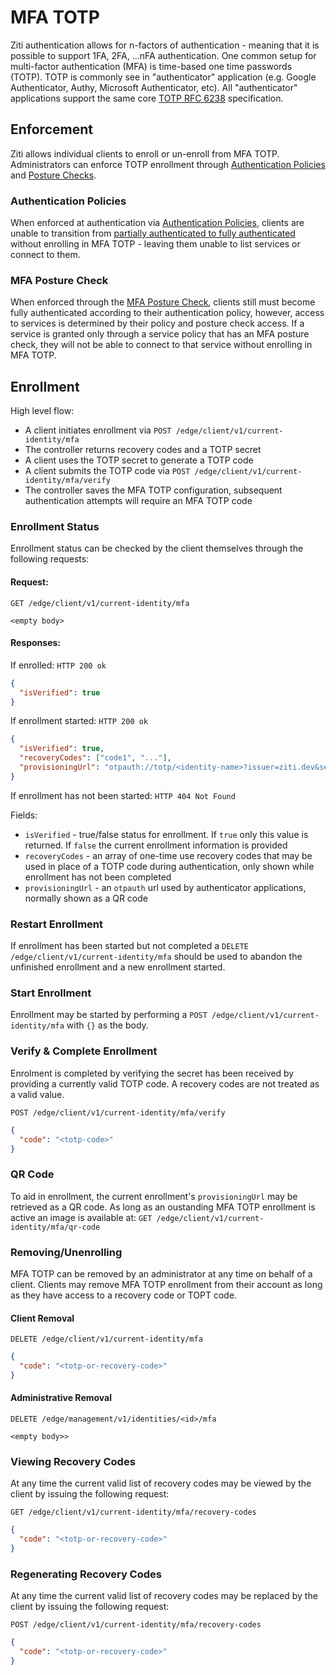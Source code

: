 # MFA TOTP

Ziti authentication allows for n-factors of authentication - meaning that it is possible to support 1FA, 2FA, ...nFA
authentication. One common setup for multi-factor authentication (MFA) is time-based one time passwords (TOTP).
TOTP is commonly see in "authenticator" application (e.g. Google Authenticator, Authy, Microsoft Authenticator, etc).
All "authenticator" applications support the same core [TOTP RFC 6238](https://www.rfc-editor.org/rfc/rfc6238) 
specification.

## Enforcement

Ziti allows individual clients to enroll or un-enroll from MFA TOTP. Administrators can enforce TOTP enrollment through
[Authentication Policies](authentication-policies.md) and [Posture Checks](../authorization/posture-checks.md#mfa).

### Authentication Policies
When enforced at authentication via [Authentication Policies](authentication-policies.md), clients are unable to 
transition from [partially authenticated to fully authenticated](authentication.md#full-vs-partial-authentication) 
without enrolling in MFA TOTP - leaving them unable to list services or connect to them. 

### MFA Posture Check
When enforced through the [MFA Posture Check](../authorization/posture-checks.md#mfa), clients still must become fully 
authenticated according to their authentication policy, however, access to services is determined by their policy and 
posture check access. If a service is granted only through a service policy that has an MFA posture check, they will 
not be able to connect to that service without enrolling in MFA TOTP.

## Enrollment

High level flow:

- A client initiates enrollment via `POST /edge/client/v1/current-identity/mfa`
- The controller returns recovery codes and a TOTP secret
- A client uses the TOTP secret to generate a TOTP code
- A client submits the TOTP code via `POST /edge/client/v1/current-identity/mfa/verify`
- The controller saves the MFA TOTP configuration, subsequent authentication attempts will require an MFA TOTP code

### Enrollment Status

Enrollment status can be checked by the client themselves through the following requests:

#### Request: 
`GET /edge/client/v1/current-identity/mfa`
```
<empty body>
```

#### Responses:
If enrolled:
`HTTP 200 ok`
```json
{
  "isVerified": true
}
```

If enrollment started:
`HTTP 200 ok`
```json
{
  "isVerified": true,
  "recoveryCodes": ["code1", "..."],
  "provisioningUrl": "otpauth://totp/<identity-name>?issuer=ziti.dev&secret=<secret>"
}
```

If enrollment has not been started:
`HTTP 404 Not Found`

Fields:

- `isVerified` - true/false status for enrollment. If `true` only this value is returned. If `false` the current enrollment information is provided
- `recoveryCodes` - an array of one-time use recovery codes that may be used in place of a TOTP code during authentication, only shown while enrollment has not been completed
- `provisioningUrl` - an `otpauth` url used by authenticator applications, normally shown as a QR code


### Restart Enrollment

If enrollment has been started but not completed a `DELETE /edge/client/v1/current-identity/mfa` should be used to
abandon the unfinished enrollment and a new enrollment started.

### Start Enrollment

Enrollment may be started by performing a `POST /edge/client/v1/current-identity/mfa` with `{}` as the body.

### Verify & Complete Enrollment

Enrolment is completed by verifying the secret has been received by providing a currently valid TOTP code. A recovery
codes are not treated as a valid value.

`POST /edge/client/v1/current-identity/mfa/verify`
```json
{
  "code": "<totp-code>"
}
```

### QR Code

To aid in enrollment, the current enrollment's `provisioningUrl` may be retrieved as a QR code. As long as an oustanding
MFA TOTP enrollment is active an image is available at: `GET /edge/client/v1/current-identity/mfa/qr-code`

### Removing/Unenrolling

MFA TOTP can be removed by an administrator at any time on behalf of a client. Clients may remove MFA TOTP enrollment
from their account as long as they have access to a recovery code or TOPT code.

#### Client Removal
`DELETE /edge/client/v1/current-identity/mfa`
```json
{
  "code": "<totp-or-recovery-code>"
}
```

#### Administrative Removal
`DELETE /edge/management/v1/identities/<id>/mfa`
```
<empty body>>
```

### Viewing Recovery Codes
At any time the current valid list of recovery codes may be viewed by the client by issuing the following request:

`GET /edge/client/v1/current-identity/mfa/recovery-codes`
```json
{
  "code": "<totp-or-recovery-code>"
}
```

### Regenerating Recovery Codes

At any time the current valid list of recovery codes may be replaced by the client by issuing the following request:


`POST /edge/client/v1/current-identity/mfa/recovery-codes`
```json
{
  "code": "<totp-or-recovery-code>"
}
```